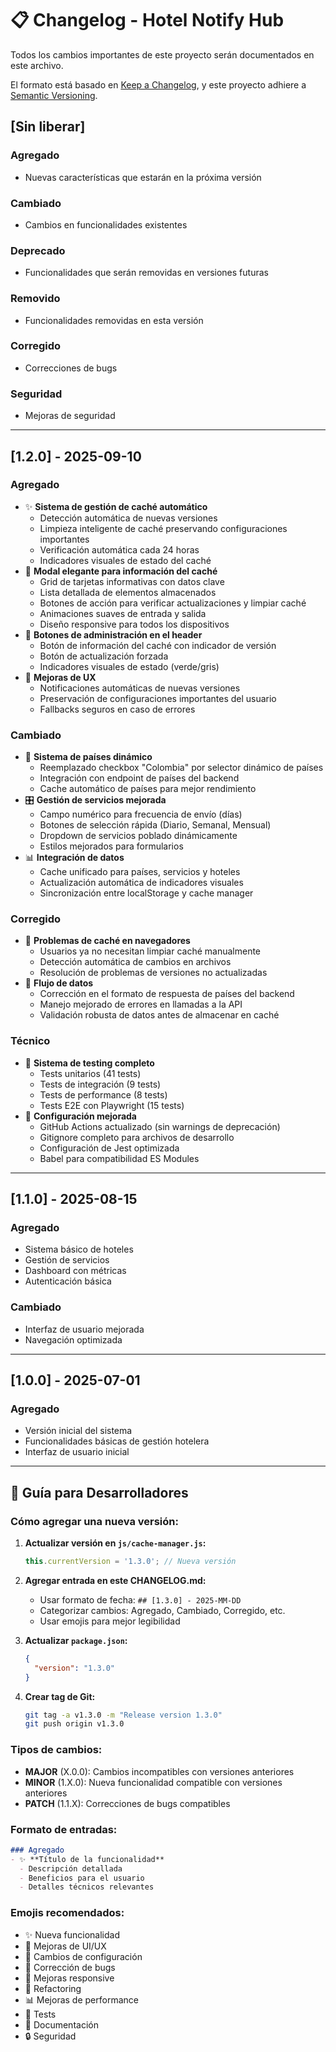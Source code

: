 # 📋 Changelog - Hotel Notify Hub

Todos los cambios importantes de este proyecto serán documentados en este archivo.

El formato está basado en [Keep a Changelog](https://keepachangelog.com/es-ES/1.0.0/),
y este proyecto adhiere a [Semantic Versioning](https://semver.org/lang/es/).

## [Sin liberar]

### Agregado
- Nuevas características que estarán en la próxima versión

### Cambiado
- Cambios en funcionalidades existentes

### Deprecado
- Funcionalidades que serán removidas en versiones futuras

### Removido
- Funcionalidades removidas en esta versión

### Corregido
- Correcciones de bugs

### Seguridad
- Mejoras de seguridad

---

## [1.2.0] - 2025-09-10

### Agregado
- ✨ **Sistema de gestión de caché automático**
  - Detección automática de nuevas versiones
  - Limpieza inteligente de caché preservando configuraciones importantes
  - Verificación automática cada 24 horas
  - Indicadores visuales de estado del caché
- 🎨 **Modal elegante para información del caché**
  - Grid de tarjetas informativas con datos clave
  - Lista detallada de elementos almacenados
  - Botones de acción para verificar actualizaciones y limpiar caché
  - Animaciones suaves de entrada y salida
  - Diseño responsive para todos los dispositivos
- 🔄 **Botones de administración en el header**
  - Botón de información del caché con indicador de versión
  - Botón de actualización forzada
  - Indicadores visuales de estado (verde/gris)
- 📱 **Mejoras de UX**
  - Notificaciones automáticas de nuevas versiones
  - Preservación de configuraciones importantes del usuario
  - Fallbacks seguros en caso de errores

### Cambiado
- 🔧 **Sistema de países dinámico**
  - Reemplazado checkbox "Colombia" por selector dinámico de países
  - Integración con endpoint de países del backend
  - Cache automático de países para mejor rendimiento
- 🎛️ **Gestión de servicios mejorada**
  - Campo numérico para frecuencia de envío (días)
  - Botones de selección rápida (Diario, Semanal, Mensual)
  - Dropdown de servicios poblado dinámicamente
  - Estilos mejorados para formularios
- 📊 **Integración de datos**
  - Cache unificado para países, servicios y hoteles
  - Actualización automática de indicadores visuales
  - Sincronización entre localStorage y cache manager

### Corregido
- 🐛 **Problemas de caché en navegadores**
  - Usuarios ya no necesitan limpiar caché manualmente
  - Detección automática de cambios en archivos
  - Resolución de problemas de versiones no actualizadas
- 🔄 **Flujo de datos**
  - Corrección en el formato de respuesta de países del backend
  - Manejo mejorado de errores en llamadas a la API
  - Validación robusta de datos antes de almacenar en caché

### Técnico
- 🧪 **Sistema de testing completo**
  - Tests unitarios (41 tests)
  - Tests de integración (9 tests)
  - Tests de performance (8 tests)
  - Tests E2E con Playwright (15 tests)
- 🔧 **Configuración mejorada**
  - GitHub Actions actualizado (sin warnings de deprecación)
  - Gitignore completo para archivos de desarrollo
  - Configuración de Jest optimizada
  - Babel para compatibilidad ES Modules

---

## [1.1.0] - 2025-08-15

### Agregado
- Sistema básico de hoteles
- Gestión de servicios
- Dashboard con métricas
- Autenticación básica

### Cambiado
- Interfaz de usuario mejorada
- Navegación optimizada

---

## [1.0.0] - 2025-07-01

### Agregado
- Versión inicial del sistema
- Funcionalidades básicas de gestión hotelera
- Interfaz de usuario inicial

---

## 📝 Guía para Desarrolladores

### Cómo agregar una nueva versión:

1. **Actualizar versión en `js/cache-manager.js`:**
   ```javascript
   this.currentVersion = '1.3.0'; // Nueva versión
   ```

2. **Agregar entrada en este CHANGELOG.md:**
   - Usar formato de fecha: `## [1.3.0] - 2025-MM-DD`
   - Categorizar cambios: Agregado, Cambiado, Corregido, etc.
   - Usar emojis para mejor legibilidad

3. **Actualizar `package.json`:**
   ```json
   {
     "version": "1.3.0"
   }
   ```

4. **Crear tag de Git:**
   ```bash
   git tag -a v1.3.0 -m "Release version 1.3.0"
   git push origin v1.3.0
   ```

### Tipos de cambios:

- **MAJOR** (X.0.0): Cambios incompatibles con versiones anteriores
- **MINOR** (1.X.0): Nueva funcionalidad compatible con versiones anteriores
- **PATCH** (1.1.X): Correcciones de bugs compatibles

### Formato de entradas:

```markdown
### Agregado
- ✨ **Título de la funcionalidad**
  - Descripción detallada
  - Beneficios para el usuario
  - Detalles técnicos relevantes
```

### Emojis recomendados:

- ✨ Nueva funcionalidad
- 🎨 Mejoras de UI/UX
- 🔧 Cambios de configuración
- 🐛 Corrección de bugs
- 📱 Mejoras responsive
- 🔄 Refactoring
- 📊 Mejoras de performance
- 🧪 Tests
- 📝 Documentación
- 🔒 Seguridad
